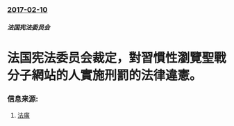 ### [2017-02-10](/zh/news/2017/02/10/index.md)

##### 法国宪法委员会
# 法国宪法委员会裁定，對習慣性瀏覽聖戰分子網站的人實施刑罰的法律違憲。 




### 信息来源:

1. [法廣](http://cn.rfi.fr/%E7%A4%BE%E4%BC%9A/20170210-%E6%B3%95%E5%85%B0%E8%A5%BF%E5%AE%AA%E6%B3%95%E5%A7%94%E5%91%98%E4%BC%9A%EF%BC%9A%E6%B5%8F%E8%A7%88%E5%9C%A3%E6%88%98%E8%80%85%E7%BD%91%E7%AB%99%E4%B8%8D%E8%BF%9D%E6%B3%95)
